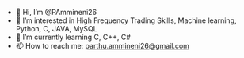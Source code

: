 - 👋 Hi, I’m @PAmmineni26
- 👀 I’m interested in High Frequency Trading Skills, Machine learning, Python, C, JAVA, MySQL
- 🌱 I’m currently learning C, C++, C#
- 📫 How to reach me: parthu.ammineni26@gmail.com
<!---
PAmmineni26/PAmmineni26 is a ✨ special ✨ repository because its `README.md` (this file) appears on your GitHub profile.
You can click the Preview link to take a look at your changes.
--->
